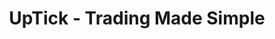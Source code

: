 ---
description: 模拟或者真实的股票交易，千万别搞混了。
layout: post
results:
- primaryGenreName: Finance
  version: '1.3.3'
  formattedPrice: 免费
  genreIds:
  - '6015'
  artworkUrl60: http://is1.mzstatic.com/image/thumb/Purple91/v4/07/a5/9b/07a59bb2-fe93-e0fc-929a-dea9c2e24b91/source/60x60bb.jpg
  minimumOsVersion: '9.2'
  appletvScreenshotUrls: &a []
  sellerName: UpTick Trading Ltd
  supportedDevices:
  - iPad2Wifi-iPad2Wifi
  - iPad23G-iPad23G
  - iPhone4S-iPhone4S
  - iPadThirdGen-iPadThirdGen
  - iPadThirdGen4G-iPadThirdGen4G
  - iPhone5-iPhone5
  - iPodTouchFifthGen-iPodTouchFifthGen
  - iPadFourthGen-iPadFourthGen
  - iPadFourthGen4G-iPadFourthGen4G
  - iPadMini-iPadMini
  - iPadMini4G-iPadMini4G
  - iPhone5c-iPhone5c
  - iPhone5s-iPhone5s
  - iPadAir-iPadAir
  - iPadAirCellular-iPadAirCellular
  - iPadMiniRetina-iPadMiniRetina
  - iPadMiniRetinaCellular-iPadMiniRetinaCellular
  - iPhone6-iPhone6
  - iPhone6Plus-iPhone6Plus
  - iPadAir2-iPadAir2
  - iPadAir2Cellular-iPadAir2Cellular
  - iPadMini3-iPadMini3
  - iPadMini3Cellular-iPadMini3Cellular
  - iPodTouchSixthGen-iPodTouchSixthGen
  - iPhone6s-iPhone6s
  - iPhone6sPlus-iPhone6sPlus
  - iPadMini4-iPadMini4
  - iPadMini4Cellular-iPadMini4Cellular
  - iPadPro-iPadPro
  - iPadProCellular-iPadProCellular
  - iPadPro97-iPadPro97
  - iPadPro97Cellular-iPadPro97Cellular
  - iPhoneSE-iPhoneSE
  - iPhone7-iPhone7
  - iPhone7Plus-iPhone7Plus
  - iPad611-iPad611
  - iPad612-iPad612
  genres:
  - 财务
  currentVersionReleaseDate: '2017-04-26T07:58:26Z'
  trackName: UpTick - Trading Made Simple
  isVppDeviceBasedLicensingEnabled: true
  description: 'Trading made simple and fun. Trade over 1,000 stocks, FX pairs,
    indices and metals. Learn to trade in Play mode. Battle in contests. Win
    prizes. Open a live account in 5 minutes. Your capital is at risk.*



    *Spread betting, CFD and forex trading are leveraged products and can
    result in losses that exceed your deposits. They may not be suitable for
    everyone. Please ensure you fully understand the risks involved.


    Client funds are covered by the Financial Services Compensation Scheme,
    FSCS, or by the Investors Compensation Fund and are kept in segregated
    accounts.


    UpTick Trading Limited is authorised and regulated by The Financial Conduct
    Authority. FCA register number 751531. Registered in England number 09888280.'
  price: 0
  trackId: 1177555298
  releaseDate: '2017-04-26T07:58:26Z'
  advisories:
  - 赌博与竞赛
  screenshotUrls:
  - http://a3.mzstatic.com/us/r30/Purple111/v4/da/e8/20/dae8202d-6dd2-2337-a987-5d8168be724c/screen696x696.jpeg
  - http://a3.mzstatic.com/us/r30/Purple111/v4/02/8f/ca/028fca2d-5bca-56fe-4b25-4c98ad45de98/screen696x696.jpeg
  - http://a3.mzstatic.com/us/r30/Purple111/v4/bb/4f/65/bb4f6578-8511-6521-0988-0bd2beeb6015/screen696x696.jpeg
  - http://a2.mzstatic.com/us/r30/Purple111/v4/20/b4/c9/20b4c955-b715-367e-bc36-69abc674bf7c/screen696x696.jpeg
  artistViewUrl: https://itunes.apple.com/cn/developer/uptick-trading-ltd/id1177555297?uo=4
  primaryGenreId: 6015
  kind: software
  fileSizeBytes: '82442240'
  sellerUrl: http://www.getuptick.com
  trackContentRating: 17+
  releaseNotes: '* Introducing the partners feed for educational and other
    content

    * Bugfixes and performance improvements


    We read all of your reviews & feedback carefully and very much value your
    input how to make our app better. If you like UpTick please help us with
    a 5-star rating. You can email us anytime with ideas, feedback and feature
    requests at info@getuptick.com'
  trackCensoredName: UpTick - Trading Made Simple
  contentAdvisoryRating: 17+
  isGameCenterEnabled: false
  artistName: UpTick Trading Ltd
  languageCodesISO2A:
  - EN
  bundleId: com.getuptick.upticktrade
  features: *a
  wrapperType: software
  artworkUrl512: http://is1.mzstatic.com/image/thumb/Purple91/v4/07/a5/9b/07a59bb2-fe93-e0fc-929a-dea9c2e24b91/source/512x512bb.jpg
  artworkUrl100: http://is1.mzstatic.com/image/thumb/Purple91/v4/07/a5/9b/07a59bb2-fe93-e0fc-929a-dea9c2e24b91/source/100x100bb.jpg
  trackViewUrl: https://geo.itunes.apple.com/cn/app/uptick-trading-made-simple/id1177555298?mt=8&uo=4
  artistId: 1177555297
  currency: CNY
  ipadScreenshotUrls: *a
category: 财务
tags: tag1
resultCount: 1
title: UpTick - Trading Made Simple

---